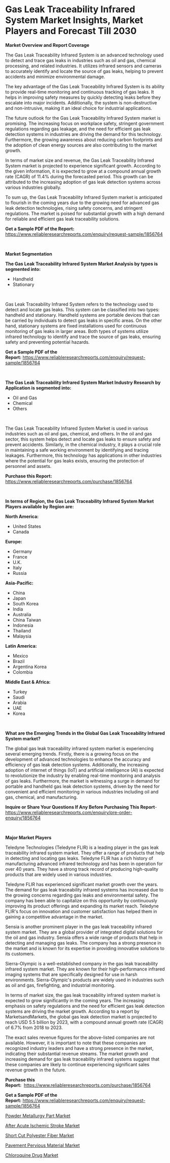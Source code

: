 <p><h1>Gas Leak Traceability Infrared System Market Insights, Market Players and Forecast Till 2030</h1></p><p><strong>Market Overview and Report Coverage</strong></p>
<p><p>The Gas Leak Traceability Infrared System is an advanced technology used to detect and trace gas leaks in industries such as oil and gas, chemical processing, and related industries. It utilizes infrared sensors and cameras to accurately identify and locate the source of gas leaks, helping to prevent accidents and minimize environmental damage.</p><p>The key advantage of the Gas Leak Traceability Infrared System is its ability to provide real-time monitoring and continuous tracking of gas leaks. It helps in improving safety measures by quickly detecting leaks before they escalate into major incidents. Additionally, the system is non-destructive and non-intrusive, making it an ideal choice for industrial applications.</p><p>The future outlook for the Gas Leak Traceability Infrared System market is promising. The increasing focus on workplace safety, stringent government regulations regarding gas leakage, and the need for efficient gas leak detection systems in industries are driving the demand for this technology. Furthermore, the growing awareness about reducing carbon footprints and the adoption of clean energy sources are also contributing to the market growth.</p><p>In terms of market size and revenue, the Gas Leak Traceability Infrared System market is projected to experience significant growth. According to the given information, it is expected to grow at a compound annual growth rate (CAGR) of 11.4% during the forecasted period. This growth can be attributed to the increasing adoption of gas leak detection systems across various industries globally.</p><p>To sum up, the Gas Leak Traceability Infrared System market is anticipated to flourish in the coming years due to the growing need for advanced gas leak detection technologies, rising safety concerns, and stringent regulations. The market is poised for substantial growth with a high demand for reliable and efficient gas leak traceability solutions.</p></p>
<p><strong>Get a Sample PDF of the Report:</strong> <a href="https://www.reliableresearchreports.com/enquiry/request-sample/1856764">https://www.reliableresearchreports.com/enquiry/request-sample/1856764</a></p>
<p>&nbsp;</p>
<p><strong>Market Segmentation</strong></p>
<p><strong>The Gas Leak Traceability Infrared System Market Analysis by types is segmented into:</strong></p>
<p><ul><li>Handheld</li><li>Stationary</li></ul></p>
<p>&nbsp;</p>
<p><p>Gas Leak Traceability Infrared System refers to the technology used to detect and locate gas leaks. This system can be classified into two types: handheld and stationary. Handheld systems are portable devices that can be carried by individuals to detect gas leaks in specific areas. On the other hand, stationary systems are fixed installations used for continuous monitoring of gas leaks in larger areas. Both types of systems utilize infrared technology to identify and trace the source of gas leaks, ensuring safety and preventing potential hazards.</p></p>
<p><strong>Get a Sample PDF of the Report:</strong>&nbsp;<a href="https://www.reliableresearchreports.com/enquiry/request-sample/1856764">https://www.reliableresearchreports.com/enquiry/request-sample/1856764</a></p>
<p>&nbsp;</p>
<p><strong>The Gas Leak Traceability Infrared System Market Industry Research by Application is segmented into:</strong></p>
<p><ul><li>Oil and Gas</li><li>Chemical</li><li>Others</li></ul></p>
<p>&nbsp;</p>
<p><p>The Gas Leak Traceability Infrared System Market is used in various industries such as oil and gas, chemical, and others. In the oil and gas sector, this system helps detect and locate gas leaks to ensure safety and prevent accidents. Similarly, in the chemical industry, it plays a crucial role in maintaining a safe working environment by identifying and tracing leakages. Furthermore, this technology has applications in other industries where the potential for gas leaks exists, ensuring the protection of personnel and assets.</p></p>
<p><strong>Purchase this Report:</strong>&nbsp; <a href="https://www.reliableresearchreports.com/purchase/1856764">https://www.reliableresearchreports.com/purchase/1856764</a></p>
<p>&nbsp;</p>
<p><strong>In terms of Region, the Gas Leak Traceability Infrared System Market Players available by Region are:</strong></p>
<p>
    <p> <strong> North America: </strong>
        <ul>
            <li>United States</li>
            <li>Canada</li>
        </ul>
        </p> 
    <p> <strong> Europe: </strong>
        <ul>
            <li>Germany</li>
            <li>France</li>
            <li>U.K.</li>
            <li>Italy</li>
            <li>Russia</li>
        </ul>
        </p> 
    <p> <strong> Asia-Pacific: </strong>
        <ul>
            <li>China</li>
            <li>Japan</li>
            <li>South Korea</li>
            <li>India</li>
            <li>Australia</li>
            <li>China Taiwan</li>
            <li>Indonesia</li>
            <li>Thailand</li>
            <li>Malaysia</li>
        </ul>
        </p> 
    <p> <strong> Latin America: </strong>
        <ul>
            <li>Mexico</li>
            <li>Brazil</li>
            <li>Argentina Korea</li>
            <li>Colombia</li>
        </ul>
        </p> 
    <p> <strong> Middle East & Africa: </strong>
        <ul>
            <li>Turkey</li>
            <li>Saudi</li>
            <li>Arabia</li>
            <li>UAE</li>
            <li>Korea</li>
        </ul>
    </p>
    </p>
<p>&nbsp;</p>
<p><strong>What are the Emerging Trends in the Global Gas Leak Traceability Infrared System market?</strong></p>
<p><p>The global gas leak traceability infrared system market is experiencing several emerging trends. Firstly, there is a growing focus on the development of advanced technologies to enhance the accuracy and efficiency of gas leak detection systems. Additionally, the increasing adoption of internet of things (IoT) and artificial intelligence (AI) is expected to revolutionize the industry by enabling real-time monitoring and analysis of gas leaks. Furthermore, the market is witnessing a surge in demand for portable and handheld gas leak detection systems, driven by the need for convenient and efficient monitoring in various industries including oil and gas, chemical, and manufacturing.</p></p>
<p><strong>Inquire or Share Your Questions If Any Before Purchasing This Report</strong>- <a href="https://www.reliableresearchreports.com/enquiry/pre-order-enquiry/1856764">https://www.reliableresearchreports.com/enquiry/pre-order-enquiry/1856764</a></p>
<p>&nbsp;</p>
<p><strong>Major Market Players</strong></p>
<p><p>Teledyne Technologies (Teledyne FLIR) is a leading player in the gas leak traceability infrared system market. They offer a range of products that help in detecting and locating gas leaks. Teledyne FLIR has a rich history of manufacturing advanced infrared technology and has been in operation for over 40 years. They have a strong track record of producing high-quality products that are widely used in various industries.</p><p>Teledyne FLIR has experienced significant market growth over the years. The demand for gas leak traceability infrared systems has increased due to the growing concerns regarding gas leaks and environmental safety. The company has been able to capitalize on this opportunity by continuously improving its product offerings and expanding its market reach. Teledyne FLIR's focus on innovation and customer satisfaction has helped them in gaining a competitive advantage in the market.</p><p>Sensia is another prominent player in the gas leak traceability infrared system market. They are a global provider of integrated digital solutions for the oil and gas industry. Sensia offers a wide range of products that help in detecting and managing gas leaks. The company has a strong presence in the market and is known for its expertise in providing innovative solutions to its customers.</p><p>Sierra-Olympic is a well-established company in the gas leak traceability infrared system market. They are known for their high-performance infrared imaging systems that are specifically designed for use in harsh environments. Sierra-Olympic's products are widely used in industries such as oil and gas, firefighting, and industrial monitoring.</p><p>In terms of market size, the gas leak traceability infrared system market is expected to grow significantly in the coming years. The increasing emphasis on safety regulations and the need for efficient gas leak detection systems are driving the market growth. According to a report by MarketsandMarkets, the global gas leak detection market is projected to reach USD 5.5 billion by 2023, with a compound annual growth rate (CAGR) of 6.7% from 2018 to 2023.</p><p>The exact sales revenue figures for the above-listed companies are not available. However, it is important to note that these companies are recognized industry leaders and have a strong presence in the market, indicating their substantial revenue streams. The market growth and increasing demand for gas leak traceability infrared systems suggest that these companies are likely to continue experiencing significant sales revenue growth in the future.</p></p>
<p><strong>Purchase this Report:</strong>&nbsp;&nbsp;<a href="https://www.reliableresearchreports.com/purchase/1856764">https://www.reliableresearchreports.com/purchase/1856764</a></p>
<p></p>
<p><strong>Get a Sample PDF of the Report:</strong>&nbsp;<a href="https://www.reliableresearchreports.com/enquiry/request-sample/1856764">https://www.reliableresearchreports.com/enquiry/request-sample/1856764</a></p>
<p><p><a href="https://www.linkedin.com/pulse/powder-metallurgy-part-market-insights-players-forecast-cb5ue/">Powder Metallurgy Part Market</a></p><p><a href="https://medium.com/@fredyconn/after-acute-ischemic-stroke-market-size-cagr-trends-2024-2030-7e66e119e36c">After Acute Ischemic Stroke Market</a></p><p><a href="https://www.linkedin.com/pulse/short-cut-polyester-fiber-market-challenges-opportunities-oeyne/">Short Cut Polyester Fiber Market</a></p><p><a href="https://www.linkedin.com/pulse/pavement-pervious-material-market-research-report-provides-dhmwe/">Pavement Pervious Material Market</a></p><p><a href="https://medium.com/@mayrussel1912/chloroquine-drug-market-furnishes-information-on-market-share-market-trends-and-market-growth-546535ac6373">Chloroquine Drug Market</a></p></p>